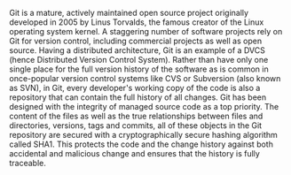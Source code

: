 Git is a mature, actively maintained open source project originally developed in 2005 by Linus Torvalds, the famous creator of the Linux operating system kernel. 
A staggering number of software projects rely on Git for version control, including commercial projects as well as open source. 
Having a distributed architecture, Git is an example of a DVCS (hence Distributed Version Control System). 
Rather than have only one single place for the full version history of the software as is common in once-popular version control systems like CVS or Subversion (also known as SVN), in Git, every developer's working copy of the code is also a repository that can contain the full history of all changes.
Git has been designed with the integrity of managed source code as a top priority. 
The content of the files as well as the true relationships between files and directories, versions, tags and commits, all of these objects in the Git repository are secured with a cryptographically secure hashing algorithm called SHA1.
This protects the code and the change history against both accidental and malicious change and ensures that the history is fully traceable.
